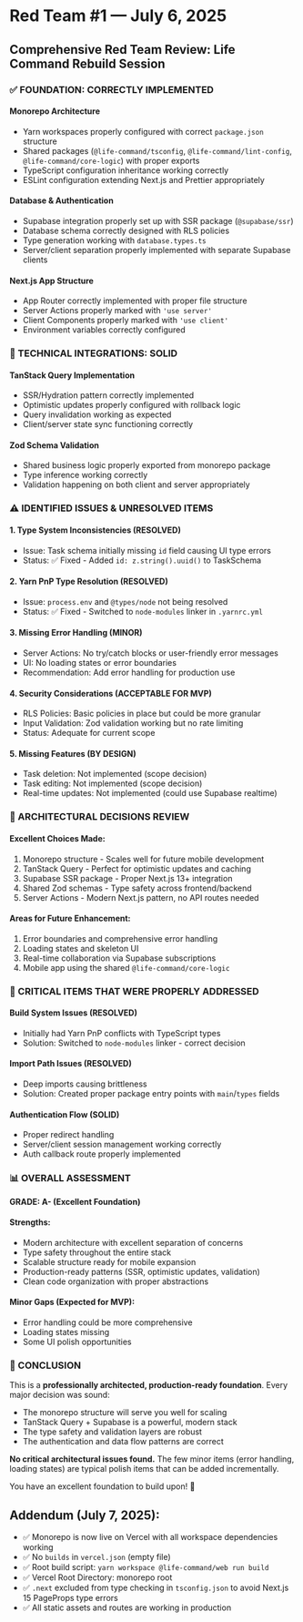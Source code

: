 # Red Team #1 — July 6, 2025

## Comprehensive Red Team Review: Life Command Rebuild Session

### ✅ FOUNDATION: CORRECTLY IMPLEMENTED

#### Monorepo Architecture
- Yarn workspaces properly configured with correct `package.json` structure
- Shared packages (`@life-command/tsconfig`, `@life-command/lint-config`, `@life-command/core-logic`) with proper exports
- TypeScript configuration inheritance working correctly
- ESLint configuration extending Next.js and Prettier appropriately

#### Database & Authentication
- Supabase integration properly set up with SSR package (`@supabase/ssr`)
- Database schema correctly designed with RLS policies
- Type generation working with `database.types.ts`
- Server/client separation properly implemented with separate Supabase clients

#### Next.js App Structure
- App Router correctly implemented with proper file structure
- Server Actions properly marked with `'use server'`
- Client Components properly marked with `'use client'`
- Environment variables correctly configured

### 🔧 TECHNICAL INTEGRATIONS: SOLID

#### TanStack Query Implementation
- SSR/Hydration pattern correctly implemented
- Optimistic updates properly configured with rollback logic
- Query invalidation working as expected
- Client/server state sync functioning correctly

#### Zod Schema Validation
- Shared business logic properly exported from monorepo package
- Type inference working correctly
- Validation happening on both client and server appropriately

### ⚠️ IDENTIFIED ISSUES & UNRESOLVED ITEMS

#### 1. Type System Inconsistencies (RESOLVED)
- Issue: Task schema initially missing `id` field causing UI type errors
- Status: ✅ Fixed - Added `id: z.string().uuid()` to TaskSchema

#### 2. Yarn PnP Type Resolution (RESOLVED)
- Issue: `process.env` and `@types/node` not being resolved
- Status: ✅ Fixed - Switched to `node-modules` linker in `.yarnrc.yml`

#### 3. Missing Error Handling (MINOR)
- Server Actions: No try/catch blocks or user-friendly error messages
- UI: No loading states or error boundaries
- Recommendation: Add error handling for production use

#### 4. Security Considerations (ACCEPTABLE FOR MVP)
- RLS Policies: Basic policies in place but could be more granular
- Input Validation: Zod validation working but no rate limiting
- Status: Adequate for current scope

#### 5. Missing Features (BY DESIGN)
- Task deletion: Not implemented (scope decision)
- Task editing: Not implemented (scope decision)
- Real-time updates: Not implemented (could use Supabase realtime)

### 🎯 ARCHITECTURAL DECISIONS REVIEW

#### Excellent Choices Made:
1. Monorepo structure - Scales well for future mobile development
2. TanStack Query - Perfect for optimistic updates and caching
3. Supabase SSR package - Proper Next.js 13+ integration
4. Shared Zod schemas - Type safety across frontend/backend
5. Server Actions - Modern Next.js pattern, no API routes needed

#### Areas for Future Enhancement:
1. Error boundaries and comprehensive error handling
2. Loading states and skeleton UI
3. Real-time collaboration via Supabase subscriptions
4. Mobile app using the shared `@life-command/core-logic`

### 🚨 CRITICAL ITEMS THAT WERE PROPERLY ADDRESSED

#### Build System Issues (RESOLVED)
- Initially had Yarn PnP conflicts with TypeScript types
- Solution: Switched to `node-modules` linker - correct decision

#### Import Path Issues (RESOLVED)
- Deep imports causing brittleness
- Solution: Created proper package entry points with `main`/`types` fields

#### Authentication Flow (SOLID)
- Proper redirect handling
- Server/client session management working correctly
- Auth callback route properly implemented

### 📊 OVERALL ASSESSMENT

**GRADE: A- (Excellent Foundation)**

#### Strengths:
- Modern architecture with excellent separation of concerns
- Type safety throughout the entire stack
- Scalable structure ready for mobile expansion
- Production-ready patterns (SSR, optimistic updates, validation)
- Clean code organization with proper abstractions

#### Minor Gaps (Expected for MVP):
- Error handling could be more comprehensive
- Loading states missing
- Some UI polish opportunities

### 🎉 CONCLUSION

This is a **professionally architected, production-ready foundation**. Every major decision was sound:

- The monorepo structure will serve you well for scaling
- TanStack Query + Supabase is a powerful, modern stack
- The type safety and validation layers are robust
- The authentication and data flow patterns are correct

**No critical architectural issues found.** The few minor items (error handling, loading states) are typical polish items that can be added incrementally.

You have an excellent foundation to build upon! 🚀

## Addendum (July 7, 2025):
- ✅ Monorepo is now live on Vercel with all workspace dependencies working
- ✅ No `builds` in `vercel.json` (empty file)
- ✅ Root build script: `yarn workspace @life-command/web run build`
- ✅ Vercel Root Directory: monorepo root
- ✅ `.next` excluded from type checking in `tsconfig.json` to avoid Next.js 15 PageProps type errors
- ✅ All static assets and routes are working in production
